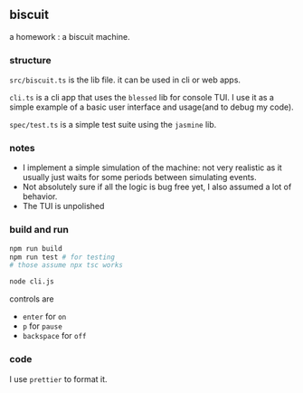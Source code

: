 ## biscuit

a homework : a biscuit machine.

### structure

`src/biscuit.ts` is the lib file. it can be used in cli or web apps.

`cli.ts` is a cli app that uses the `blessed` lib for console TUI.
I use it as a simple example of a basic user interface and usage(and to debug my code).

`spec/test.ts` is a simple test suite using the `jasmine` lib.

### notes

* I implement a simple simulation of the machine: not very realistic as it usually just waits
for some periods between simulating events.
* Not absolutely sure if all the logic is bug free yet, I also assumed a lot of behavior.
* The TUI is unpolished

### build and run

```bash
npm run build 
npm run test # for testing
# those assume npx tsc works
```

```bash
node cli.js
```

controls are

* `enter` for `on`
* `p` for `pause`
* `backspace` for `off`

### code

I use `prettier` to format it.



